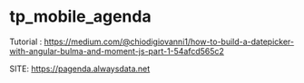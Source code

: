 # tp_mobile_agenda
Tutorial :
  https://medium.com/@chiodigiovanni1/how-to-build-a-datepicker-with-angular-bulma-and-moment-js-part-1-54afcd565c2
  
  
  SITE:
   https://pagenda.alwaysdata.net
